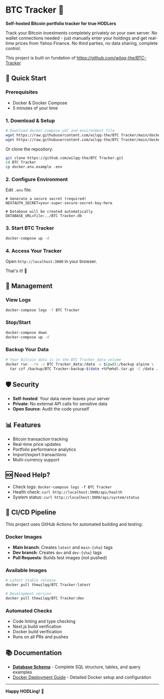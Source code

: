 # BTC Tracker 💪

**Self-hosted Bitcoin portfolio tracker for true HODLers**

Track your Bitcoin investments completely privately on your own server. No wallet connections needed - just manually enter your holdings and get real-time prices from Yahoo Finance. No third parties, no data sharing, complete control. 

This project is built on fundation of https://github.com/wilqq-the/BTC-Tracker

## 🚀 Quick Start

### Prerequisites
- Docker & Docker Compose
- 5 minutes of your time

### 1. Download & Setup
```bash
# Download docker-compose.yml and environment file
wget https://raw.githubusercontent.com/wilqq-the/BTC Tracker/main/docker-compose.yml
wget https://raw.githubusercontent.com/wilqq-the/BTC Tracker/main/docker.env.example -O .env
```

Or clone the repository:
```bash
git clone https://github.com/wilqq-the/BTC Tracker.git
cd BTC Tracker
cp docker.env.example .env
```

### 2. Configure Environment
Edit `.env` file:
```env
# Generate a secure secret (required)
NEXTAUTH_SECRET=your-super-secure-secret-key-here

# Database will be created automatically
DATABASE_URL=file:../BTC Tracker.db
```

### 3. Start BTC Tracker
```bash
docker-compose up -d
```

### 4. Access Your Tracker
Open `http://localhost:3000` in your browser.

That's it! 🎉

## 🔧 Management

### View Logs
```bash
docker-compose logs -f BTC Tracker
```

### Stop/Start
```bash
docker-compose down
docker-compose up -d
```

### Backup Your Data
```bash
# Your Bitcoin data is in the BTC Tracker_data volume
docker run --rm -v BTC Tracker_data:/data -v $(pwd):/backup alpine \
  tar czf /backup/BTC Tracker-backup-$(date +%Y%m%d).tar.gz -C /data .
```

## 🛡️ Security

- **Self-hosted**: Your data never leaves your server
- **Private**: No external API calls for sensitive data
- **Open Source**: Audit the code yourself

## 📊 Features

- Bitcoin transaction tracking
- Real-time price updates
- Portfolio performance analytics
- Import/export transactions
- Multi-currency support

## 🆘 Need Help?

- Check logs: `docker-compose logs -f BTC Tracker`
- Health check: `curl http://localhost:3000/api/health`
- System status: `curl http://localhost:3000/api/system/status`

## 🔄 CI/CD Pipeline

This project uses GitHub Actions for automated building and testing:

### Docker Images
- **Main branch**: Creates `latest` and `main-{sha}` tags
- **Dev branch**: Creates `dev` and `dev-{sha}` tags
- **Pull Requests**: Builds test images (not pushed)

### Available Images
```bash
# Latest stable release
docker pull thewilqq/BTC Tracker:latest

# Development version
docker pull thewilqq/BTC Tracker:dev
```

### Automated Checks
- Code linting and type checking
- Next.js build verification
- Docker build verification
- Runs on all PRs and pushes

## 📚 Documentation

- **[Database Schema](docs/DATABASE.md)** - Complete SQL structure, tables, and query examples
- [Docker Deployment Guide](DOCKER.md) - Detailed Docker setup and configuration

---

**Happy HODLing!** 🚀 